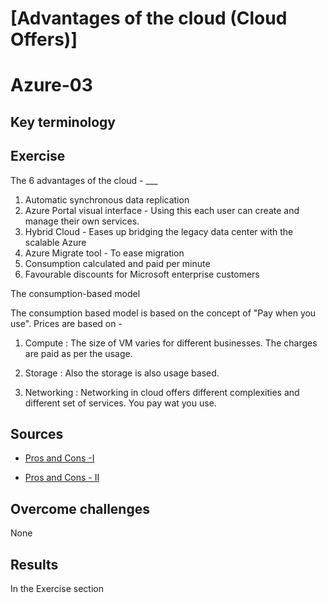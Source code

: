 # [Advantages of the cloud (Cloud Offers)]
# Azure-03

## Key terminology



## Exercise

The 6 advantages of the cloud - ___

1. Automatic synchronous data replication
2. Azure Portal visual interface - Using this each user can create and manage their own services.
3. Hybrid Cloud - Eases up bridging the legacy data center with the scalable Azure
4. Azure Migrate tool - To ease migration
5. Consumption calculated and paid per minute
6. Favourable discounts for Microsoft enterprise customers


The consumption-based model

The consumption based model is based on the concept of "Pay when you use". 
Prices are based on -
1. Compute : The size of VM varies for different businesses. The charges are paid as per the usage.

2. Storage : Also the storage is also usage based. 

3. Networking : Networking in cloud offers different complexities and different set of services. You pay wat you use.


## Sources

* [Pros and Cons -I](https://blog.icorps.com/pros-and-cons-microsoft-azure)

* [Pros and Cons - II](https://brandongaille.com/15-microsoft-azure-advantages-and-disadvantages/)

## Overcome challenges

 None

## Results

In the Exercise section